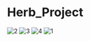 # Herb_Project
![2](https://user-images.githubusercontent.com/108312250/192776131-d36b5005-f373-4cb2-a91e-4ebdfd84a7c7.png)
![3](https://user-images.githubusercontent.com/108312250/192776135-ea66b7be-b4d0-4329-9893-63638791ca60.png)
![4](https://user-images.githubusercontent.com/108312250/192776136-873c6897-115b-4a77-8adc-3d7d8e5c4a70.png)
![1](https://user-images.githubusercontent.com/108312250/192776139-d77d62b5-9fc9-4304-b1cb-045c8c37ded5.png)

